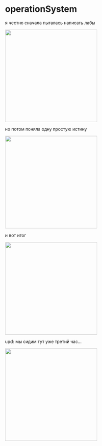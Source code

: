 # operationSystem
я честно сначала пыталась написать лабы

<img src="https://user-images.githubusercontent.com/116422832/210076184-06ad5b6f-61a7-448d-8ba5-e2bfa297e728.png" width="300" height="300"> 

но потом поняла одну простую истину

<img src="https://user-images.githubusercontent.com/116422832/210076153-8a2c7f9b-b13e-40d7-9a3e-cd217c22590c.png" width="300" height="300"> 

и вот итог

<img src="https://user-images.githubusercontent.com/116422832/210076234-7085fb76-cf9c-42b2-a9a1-32ae480b9fc8.png" width="300" height="300"> 

upd: мы сидим тут уже третий час...

<img src="https://user-images.githubusercontent.com/116422832/210091075-482b1a7a-08c7-4a75-9b7e-6104f7f684c6.png" width="300" height="300"> 

